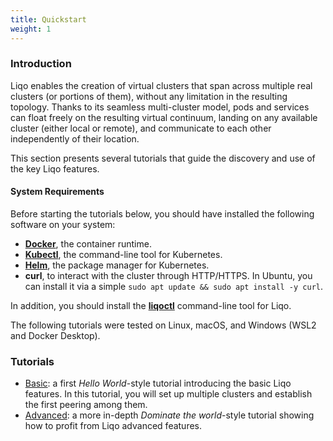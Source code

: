 ```yaml
---
title: Quickstart
weight: 1
---
```


### Introduction

Liqo enables the creation of virtual clusters that span across multiple real clusters (or portions of them), without any limitation in the resulting topology. Thanks to its seamless multi-cluster model, pods and services can float freely on the resulting virtual continuum, landing on any available cluster (either local or remote), and communicate to each other independently of their location.

This section presents several tutorials that guide the discovery and use of the key Liqo features.

#### System Requirements

Before starting the tutorials below, you should have installed the following software on your system:

* [**Docker**](https://docker.io), the container runtime.
* [**Kubectl**](https://kubernetes.io/docs/tasks/tools/install-kubectl/), the command-line tool for Kubernetes.
* [**Helm**](https://helm.sh/docs/intro/install/), the package manager for Kubernetes.
* **curl**, to interact with the cluster through HTTP/HTTPS. In Ubuntu, you can install it via a simple `sudo apt update && sudo apt install -y curl`.

In addition, you should install the [**liqoctl**](/installation/install#liqoctl) command-line tool for Liqo.

The following tutorials were tested on Linux, macOS, and Windows (WSL2 and Docker Desktop).

### Tutorials

* [Basic](./helloworld): a first _Hello World_-style tutorial introducing the basic Liqo features. In this tutorial, you will set up multiple clusters and establish the first peering among them.
* [Advanced](./extended): a more in-depth _Dominate the world_-style tutorial showing how to profit from Liqo advanced features.
